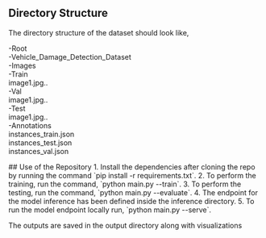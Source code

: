

## Directory Structure
The directory structure of the dataset should look like,
<p>-Root <br>
  -Vehicle_Damage_Detection_Dataset<br>
    -Images<br>
      -Train<br>
        image1.jpg..<br>
      -Val<br>
        image1.jpg..<br>
      -Test<br>
        image1.jpg..<br>
    -Annotations<br>
      instances_train.json<br>
      instances_test.json<br>
      instances_val.json </p>
## Use of the Repository
1. Install the dependencies after cloning the repo by running the command `pip install -r requirements.txt`.
2. To perform the training, run the command, `python main.py --train`.
3. To perform the testing, run the command, `python main.py --evaluate`.
4. The endpoint for the model inference has been defined inside the inference directory.
5. To run the model endpoint locally run, `python main.py --serve`.

The outputs are saved in the output directory along with visualizations

